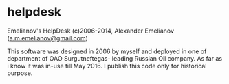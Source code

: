 # helpdesk
Emelianov's HelpDesk
(c)2006-2014, Alexander Emelianov (a.m.emelianov@gmail.com)

This software was designed in 2006 by myself and deployed in one of department of OAO Surgutneftegas- leading Russian Oil company. As far as i know it was in-use till May 2016.
I publish this code only for historical purpose.
